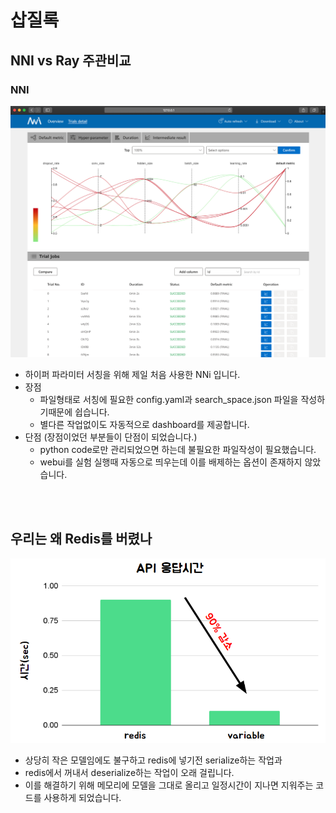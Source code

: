 # 삽질록

## NNI vs Ray 주관비교

### NNI

<img src='./img/nni.png'>

- 하이퍼 파라미터 서칭을 위해 제일 처음 사용한 NNi 입니다.
- 장점
  - 파일형태로 서칭에 필요한 config.yaml과 search_space.json 파일을 작성하기때문에 쉽습니다.
  - 별다른 작업없이도 자동적으로 dashboard를 제공합니다.
- 단점 (장점이었던 부분들이 단점이 되었습니다.)
  - python code로만 관리되었으면 하는데 불필요한 파일작성이 필요했습니다.
  - webui를 실험 실행때 자동으로 띄우는데 이를 배제하는 옵션이 존재하지 않았습니다.

<br/>
<br/>


## 우리는 왜 Redis를 버렸나
![](./img/api-test.png)


- 상당히 작은 모델임에도 불구하고 redis에 넣기전 serialize하는 작업과
- redis에서 꺼내서 deserialize하는 작업이 오래 걸립니다.
- 이를 해결하기 위해 메모리에 모델을 그대로 올리고 일정시간이 지나면 지워주는 코드를 사용하게 되었습니다.
